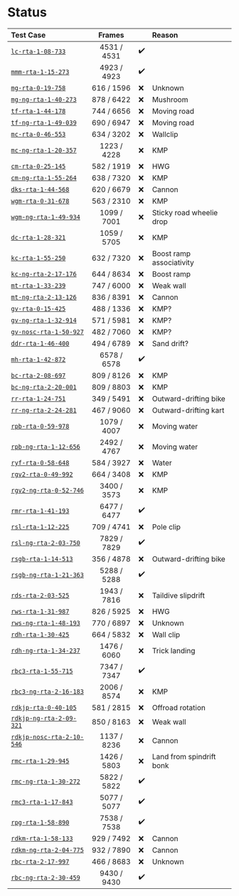 # Status

Test Case                                                 | Frames      |     | Reason
:-------------------------------------------------------- | :---------: | --- | :---------------------------
[`lc-rta-1-08-733`](https://youtu.be/HPcvNS8QFVI)         | 4531 / 4531 | ✔️ |
[`mmm-rta-1-15-273`](https://youtu.be/ozaXzEXFeHM)        | 4923 / 4923 | ✔️ |
[`mg-rta-0-19-758`](https://youtu.be/ui01yrKCwa0)         | 616 / 1596  | ❌ | Unknown
[`mg-ng-rta-1-40-273`](https://youtu.be/8-0Xetey5xY)      | 878 / 6422  | ❌ | Mushroom
[`tf-rta-1-44-178`](https://youtu.be/2XWFuncJAGk)         | 744 / 6656  | ❌ | Moving road
[`tf-ng-rta-1-49-039`](https://youtu.be/mqQa_1Cq1bw)      | 690 / 6947  | ❌ | Moving road
[`mc-rta-0-46-553`](https://youtu.be/1F2xfHYrkXM)         | 634 / 3202  | ❌ | Wallclip
[`mc-ng-rta-1-20-357`](https://youtu.be/kG8PvG8K1ZA)      | 1223 / 4228 | ❌ | KMP
[`cm-rta-0-25-145`](https://youtu.be/F_RUQVghmuA)         | 582 / 1919  | ❌ | HWG
[`cm-ng-rta-1-55-264`](https://youtu.be/XxKG3IYWduE)      | 638 / 7320  | ❌ | KMP
[`dks-rta-1-44-568`](https://youtu.be/b9hacHlifcw)        | 620 / 6679  | ❌ | Cannon
[`wgm-rta-0-31-678`](https://youtu.be/VVFXP639DRY)        | 563 / 2310  | ❌ | KMP
[`wgm-ng-rta-1-49-934`](https://youtu.be/NbhzA2rtZ2A)     | 1099 / 7001 | ❌ | Sticky road wheelie drop
[`dc-rta-1-28-321`](https://youtu.be/Rs5AK3iHVno)         | 1059 / 5705 | ❌ | KMP
[`kc-rta-1-55-250`](https://youtu.be/Elb5K7woV20)         | 632 / 7320  | ❌ | Boost ramp associativity
[`kc-ng-rta-2-17-176`](https://youtu.be/UgSQj6RpDYM)      | 644 / 8634  | ❌ | Boost ramp
[`mt-rta-1-33-239`](https://youtu.be/FX89203m2iE)         | 747 / 6000  | ❌ | Weak wall
[`mt-ng-rta-2-13-126`](https://youtu.be/igcHE0-OV0g)      | 836 / 8391  | ❌ | Cannon
[`gv-rta-0-15-425`](https://youtu.be/bB0oUzdCHTA)         | 488 / 1336  | ❌ | KMP?
[`gv-ng-rta-1-32-914`](https://youtu.be/J55Fo2ZMz9M)      | 571 / 5981  | ❌ | KMP?
[`gv-nosc-rta-1-50-927`](https://youtu.be/R7oK3U7iZrk)    | 482 / 7060  | ❌ | KMP?
[`ddr-rta-1-46-400`](https://youtu.be/nVcVbd4n3yM)        | 494 / 6789  | ❌ | Sand drift?
[`mh-rta-1-42-872`](https://youtu.be/CellUlOYgnc)         | 6578 / 6578 | ✔️ | 
[`bc-rta-2-08-697`](https://youtu.be/1DEReKemoeI)         | 809 / 8126  | ❌ | KMP
[`bc-ng-rta-2-20-001`](https://youtu.be/028nClzy7B4)      | 809 / 8803  | ❌ | KMP
[`rr-rta-1-24-751`](https://youtu.be/dgNMHyFda14)         | 349 / 5491  | ❌ | Outward-drifting bike
[`rr-ng-rta-2-24-281`](https://youtu.be/O-BtWWsq82o)      | 467 / 9060  | ❌ | Outward-drifting kart
[`rpb-rta-0-59-978`](https://youtu.be/Z-lVl-7B-So)        | 1079 / 4007 | ❌ | Moving water
[`rpb-ng-rta-1-12-656`](https://youtu.be/LujU0kJx-hU)     | 2492 / 4767 | ❌ | Moving water
[`ryf-rta-0-58-648`](https://youtu.be/3IKzbmawUbk)        | 584 / 3927  | ❌ | Water
[`rgv2-rta-0-49-992`](https://youtu.be/T7OVqaNUbzI)       | 664 / 3408  | ❌ | KMP
[`rgv2-ng-rta-0-52-746`](https://youtu.be/jWRsMWo-55g)    | 3400 / 3573 | ❌ | KMP
[`rmr-rta-1-41-193`](https://youtu.be/y7t4_xXuD2A)        | 6477 / 6477 | ✔️ | 
[`rsl-rta-1-12-225`](https://youtu.be/3p8yV_jjQ4o)        | 709 / 4741  | ❌ | Pole clip
[`rsl-ng-rta-2-03-750`](https://youtu.be/ahNGAaUzm6s)     | 7829 / 7829 | ✔️ | 
[`rsgb-rta-1-14-513`](https://youtu.be/lgfw-zswqIM)       | 356 / 4878  | ❌ | Outward-drifting bike
[`rsgb-ng-rta-1-21-363`](https://youtu.be/SjXUPXT8n8g)    | 5288 / 5288 | ✔️ | 
[`rds-rta-2-03-525`](https://youtu.be/a9Mnd2W7JXI)        | 1943 / 7816 | ❌ | Taildive slipdrift
[`rws-rta-1-31-987`](https://youtu.be/2rDSx5pgQ9A)        | 826 / 5925  | ❌ | HWG
[`rws-ng-rta-1-48-193`](https://youtu.be/4PU4zpCU_q4)     | 770 / 6897  | ❌ | Unknown
[`rdh-rta-1-30-425`](https://youtu.be/v5Qj0DnqVo0)        | 664 / 5832  | ❌ | Wall clip
[`rdh-ng-rta-1-34-237`](https://youtu.be/4Lp-ehOOiGo)     | 1476 / 6060 | ❌ | Trick landing
[`rbc3-rta-1-55-715`](https://youtu.be/vSbSADDEzEs)       | 7347 / 7347 | ✔️ | 
[`rbc3-ng-rta-2-16-183`](https://youtu.be/xZwlaonIBws)    | 2006 / 8574 | ❌ | KMP
[`rdkjp-rta-0-40-105`](https://youtu.be/bkinW1UZK6M)      | 581 / 2815  | ❌ | Offroad rotation
[`rdkjp-ng-rta-2-09-321`](https://youtu.be/WRXMrAUnOLo)   | 850 / 8163  | ❌ | Weak wall
[`rdkjp-nosc-rta-2-10-546`](https://youtu.be/ovFBMmhFioA) | 1137 / 8236 | ❌ | Cannon
[`rmc-rta-1-29-945`](https://youtu.be/QwWEFaiOquI)        | 1426 / 5803 | ❌ | Land from spindrift bonk
[`rmc-ng-rta-1-30-272`](https://youtu.be/HSatgyRolcI)     | 5822 / 5822 | ✔️ | 
[`rmc3-rta-1-17-843`](https://youtu.be/6H6UnSDPPdI)       | 5077 / 5077 | ✔️ | 
[`rpg-rta-1-58-890`](https://youtu.be/vu0vpmTmcbg)        | 7538 / 7538 | ✔️ | 
[`rdkm-rta-1-58-133`](https://youtu.be/s3uqTaxr_4A)       | 929 / 7492  | ❌ | Cannon
[`rdkm-ng-rta-2-04-775`](https://youtu.be/jk5NIcHWQ-Y)    | 932 / 7890  | ❌ | Cannon
[`rbc-rta-2-17-997`](https://youtu.be/6Wri7nBtZMk)        | 466 / 8683  | ❌ | Unknown
[`rbc-ng-rta-2-30-459`](https://youtu.be/twZes-RI6Sc)     | 9430 / 9430 | ✔️ | 

